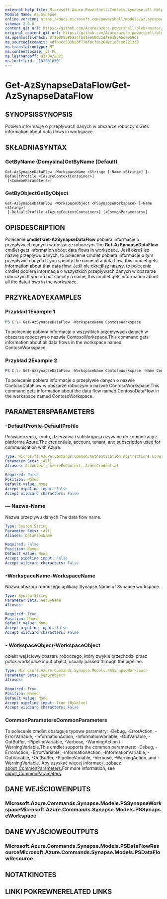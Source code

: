 ```yaml
---
external help file: Microsoft.Azure.PowerShell.Cmdlets.Synapse.dll-Help.xml
Module Name: Az.Synapse
online version: https://docs.microsoft.com/powershell/module/az.synapse/get-azsynapsedataflow
schema: 2.0.0
content_git_url: https://github.com/Azure/azure-powershell/blob/master/src/Synapse/Synapse/help/Get-AzSynapseDataFlow.md
original_content_git_url: https://github.com/Azure/azure-powershell/blob/master/src/Synapse/Synapse/help/Get-AzSynapseDataFlow.md
ms.openlocfilehash: 0fa0069686a34fbd1ee60d31df96386a5d7959d1
ms.sourcegitcommit: 4dfb0cc533b83f77afdcfbe2618c1e6c8d221330
ms.translationtype: MT
ms.contentlocale: pl-PL
ms.lasthandoff: 03/04/2021
ms.locfileid: "101981850"
---
```

# <span data-ttu-id="a53ff-101">Get-AzSynapseDataFlow</span><span class="sxs-lookup"><span data-stu-id="a53ff-101">Get-AzSynapseDataFlow</span></span>

## <span data-ttu-id="a53ff-102">SYNOPSIS</span><span class="sxs-lookup"><span data-stu-id="a53ff-102">SYNOPSIS</span></span>
<span data-ttu-id="a53ff-103">Pobiera informacje o przepływach danych w obszarze roboczym.</span><span class="sxs-lookup"><span data-stu-id="a53ff-103">Gets information about data flows in workspace.</span></span>

## <span data-ttu-id="a53ff-104">SKŁADNIA</span><span class="sxs-lookup"><span data-stu-id="a53ff-104">SYNTAX</span></span>

### <span data-ttu-id="a53ff-105">GetByName (Domyślna)</span><span class="sxs-lookup"><span data-stu-id="a53ff-105">GetByName (Default)</span></span>
```
Get-AzSynapseDataFlow -WorkspaceName <String> [-Name <String>] [-DefaultProfile <IAzureContextContainer>]
 [<CommonParameters>]
```

### <span data-ttu-id="a53ff-106">GetByObject</span><span class="sxs-lookup"><span data-stu-id="a53ff-106">GetByObject</span></span>
```
Get-AzSynapseDataFlow -WorkspaceObject <PSSynapseWorkspace> [-Name <String>]
 [-DefaultProfile <IAzureContextContainer>] [<CommonParameters>]
```

## <span data-ttu-id="a53ff-107">OPIS</span><span class="sxs-lookup"><span data-stu-id="a53ff-107">DESCRIPTION</span></span>
<span data-ttu-id="a53ff-108">Polecenie **cmdlet Get-AzSynapseDataFlow** pobiera informacje o przepływach danych w obszarze roboczym.</span><span class="sxs-lookup"><span data-stu-id="a53ff-108">The **Get-AzSynapseDataFlow** cmdlet gets information about data flows in workspace.</span></span>
<span data-ttu-id="a53ff-109">Jeśli określisz nazwę przepływu danych, to polecenie cmdlet pobiera informacje o tym przepływie danych.</span><span class="sxs-lookup"><span data-stu-id="a53ff-109">If you specify the name of a data flow, this cmdlet gets information about that data flow.</span></span>
<span data-ttu-id="a53ff-110">Jeśli nie określisz nazwy, to polecenie cmdlet pobiera informacje o wszystkich przepływach danych w obszarze roboczym.</span><span class="sxs-lookup"><span data-stu-id="a53ff-110">If you do not specify a name, this cmdlet gets information about all the data flows in the workspace.</span></span>

## <span data-ttu-id="a53ff-111">PRZYKŁADY</span><span class="sxs-lookup"><span data-stu-id="a53ff-111">EXAMPLES</span></span>

### <span data-ttu-id="a53ff-112">Przykład 1</span><span class="sxs-lookup"><span data-stu-id="a53ff-112">Example 1</span></span>
```powershell
PS C:\> Get-AzSynapseDataFlow -WorkspaceName ContosoWorkspace
```

<span data-ttu-id="a53ff-113">To polecenie pobiera informacje o wszystkich przepływach danych w obszarze roboczym o nazwie ContosoWorkspace.</span><span class="sxs-lookup"><span data-stu-id="a53ff-113">This command gets information about all data flows in the workspace named ContosoWorkspace.</span></span>

### <span data-ttu-id="a53ff-114">Przykład 2</span><span class="sxs-lookup"><span data-stu-id="a53ff-114">Example 2</span></span>
```powershell
PS C:\> Get-AzSynapseDataFlow -WorkspaceName ContosoWorkspace -Name ContosoDataFlow
```

<span data-ttu-id="a53ff-115">To polecenie pobiera informacje o przepływie danych o nazwie ContosoDataFlow w obszarze roboczym o nazwie ContosoWorkspace.</span><span class="sxs-lookup"><span data-stu-id="a53ff-115">This command gets information about the data flow named ContosoDataFlow in the workspace named ContosoWorkspace.</span></span>

## <span data-ttu-id="a53ff-116">PARAMETERS</span><span class="sxs-lookup"><span data-stu-id="a53ff-116">PARAMETERS</span></span>

### <span data-ttu-id="a53ff-117">-DefaultProfile</span><span class="sxs-lookup"><span data-stu-id="a53ff-117">-DefaultProfile</span></span>
<span data-ttu-id="a53ff-118">Poświadczenia, konto, dzierżawa i subskrypcja używane do komunikacji z platformą Azure.</span><span class="sxs-lookup"><span data-stu-id="a53ff-118">The credentials, account, tenant, and subscription used for communication with Azure.</span></span>

```yaml
Type: Microsoft.Azure.Commands.Common.Authentication.Abstractions.Core.IAzureContextContainer
Parameter Sets: (All)
Aliases: AzContext, AzureRmContext, AzureCredential

Required: False
Position: Named
Default value: None
Accept pipeline input: False
Accept wildcard characters: False
```

### <span data-ttu-id="a53ff-119">— Nazwa</span><span class="sxs-lookup"><span data-stu-id="a53ff-119">-Name</span></span>
<span data-ttu-id="a53ff-120">Nazwa przepływu danych.</span><span class="sxs-lookup"><span data-stu-id="a53ff-120">The data flow name.</span></span>

```yaml
Type: System.String
Parameter Sets: (All)
Aliases: DataFlowName

Required: False
Position: Named
Default value: None
Accept pipeline input: False
Accept wildcard characters: False
```

### <span data-ttu-id="a53ff-121">-WorkspaceName</span><span class="sxs-lookup"><span data-stu-id="a53ff-121">-WorkspaceName</span></span>
<span data-ttu-id="a53ff-122">Nazwa obszaru roboczego aplikacji Synapse.</span><span class="sxs-lookup"><span data-stu-id="a53ff-122">Name of Synapse workspace.</span></span>

```yaml
Type: System.String
Parameter Sets: GetByName
Aliases:

Required: True
Position: Named
Default value: None
Accept pipeline input: False
Accept wildcard characters: False
```

### <span data-ttu-id="a53ff-123">- WorkspaceObject</span><span class="sxs-lookup"><span data-stu-id="a53ff-123">-WorkspaceObject</span></span>
<span data-ttu-id="a53ff-124">obiekt wejściowy obszaru roboczego, który zwykle przechodzi przez potok.</span><span class="sxs-lookup"><span data-stu-id="a53ff-124">workspace input object, usually passed through the pipeline.</span></span>

```yaml
Type: Microsoft.Azure.Commands.Synapse.Models.PSSynapseWorkspace
Parameter Sets: GetByObject
Aliases:

Required: True
Position: Named
Default value: None
Accept pipeline input: True (ByValue)
Accept wildcard characters: False
```

### <span data-ttu-id="a53ff-125">CommonParameters</span><span class="sxs-lookup"><span data-stu-id="a53ff-125">CommonParameters</span></span>
<span data-ttu-id="a53ff-126">To polecenie cmdlet obsługuje typowe parametry: -Debug, -ErrorAction, -ErrorVariable, -InformationAction, -InformationVariable, -OutVariable, -OutBuffer, -PipelineVariable, -Verbose, -WarningAction i -WarningVariable.</span><span class="sxs-lookup"><span data-stu-id="a53ff-126">This cmdlet supports the common parameters: -Debug, -ErrorAction, -ErrorVariable, -InformationAction, -InformationVariable, -OutVariable, -OutBuffer, -PipelineVariable, -Verbose, -WarningAction, and -WarningVariable.</span></span> <span data-ttu-id="a53ff-127">Aby uzyskać więcej informacji, zobacz [about_CommonParameters.](http://go.microsoft.com/fwlink/?LinkID=113216)</span><span class="sxs-lookup"><span data-stu-id="a53ff-127">For more information, see [about_CommonParameters](http://go.microsoft.com/fwlink/?LinkID=113216).</span></span>

## <span data-ttu-id="a53ff-128">DANE WEJŚCIOWE</span><span class="sxs-lookup"><span data-stu-id="a53ff-128">INPUTS</span></span>

### <span data-ttu-id="a53ff-129">Microsoft.Azure.Commands.Synapse.Models.PSSynapseWorkspace</span><span class="sxs-lookup"><span data-stu-id="a53ff-129">Microsoft.Azure.Commands.Synapse.Models.PSSynapseWorkspace</span></span>

## <span data-ttu-id="a53ff-130">DANE WYJŚCIOWE</span><span class="sxs-lookup"><span data-stu-id="a53ff-130">OUTPUTS</span></span>

### <span data-ttu-id="a53ff-131">Microsoft.Azure.Commands.Synapse.Models.PSDataFlowResource</span><span class="sxs-lookup"><span data-stu-id="a53ff-131">Microsoft.Azure.Commands.Synapse.Models.PSDataFlowResource</span></span>

## <span data-ttu-id="a53ff-132">NOTATKI</span><span class="sxs-lookup"><span data-stu-id="a53ff-132">NOTES</span></span>

## <span data-ttu-id="a53ff-133">LINKI POKREWNE</span><span class="sxs-lookup"><span data-stu-id="a53ff-133">RELATED LINKS</span></span>
